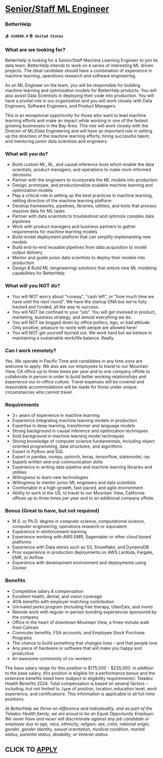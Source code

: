 # [Senior/Staff ML Engineer](https://www.remotewlb.com/apply/senior-staff-ml-engineer)  
### BetterHelp  
#### `💰 410000.0` `🌎 United States`  

### What are we looking for?

BetterHelp is looking for a Senior/Staff Machine Learning Engineer to join its data team. BetterHelp intends to work on a series of interesting ML driven projects. The ideal candidate should have a combination of experience in machine learning, operations research and software engineering.

As an ML Engineer on the team, you will be responsible for building machine learning and optimization models for BetterHelp products. You will also assist Data Scientists in deploying their code into production. You will have a pivotal role in our organization and you will work closely with Data Engineers, Software Engineers, and Product Managers.

This is an exceptional opportunity for those who want to lead machine learning efforts and make an impact while working in one of the fastest growing businesses in the Bay Area. This role will work closely with the Director of ML/Data Engineering and will have an important role in setting up the direction of the machine learning efforts, hiring successful talent, and mentoring junior data scientists and engineers.

### What will you do?

  * Build custom ML, RL, and causal inference tools which enable the data scientists, product managers, and operations to make more informed decisions
  * Partner with the engineers to incorporate the ML models into production
  * Design, prototype, and productionalize scalable machine learning and optimization models
  * Play a critical role in setting up the best practices in machine learning, setting direction of the machine learning platform
  * Develop frameworks, pipelines, libraries, utilities, and tools that process massive data for ML tasks
  * Partner with data scientists to troubleshoot and optimize complex data pipelines
  * Work with product managers and business partners to gather requirements for machine learning models
  * Build model deployment platform that can simplify implementing new models
  * Build end-to-end reusable pipelines from data acquisition to model output delivery
  * Mentor and guide junior data scientists to deploy their models into production
  * Design & Build ML (engineering) solutions that unlock new ML modeling capabilities for BetterHelp

### What will you NOT do?

  * You will NOT worry about "runway", "cash left", or "how much time we have until the next round". We have the startup DNA but we're fully backed and funded, all the way to success.
  * You will NOT be confined to your "job". You will get involved in product, marketing, business strategy, and almost everything we do.
  * You will NOT be bogged down by office politics, ego, or bad attitude. Only positive, pleasure-to-work-with people are allowed here!
  * You will NOT get yourself burned out. We work hard but we believe in maintaining a sustainable work/life balance. Really.

### Can I work remotely?

Yes. We operate in Pacific Time and candidates in any time zone are welcome to apply. We also ask our employees to travel to our Mountain View, CA office up to three times per year and to one company offsite to collaborate in person in order to build better working relationships and experience our in-office culture. Travel expenses will be covered and reasonable accommodations will be made for those under unique circumstances who cannot travel.

### Requirements

  * 3+ years of experience in machine learning
  * Experience integrating machine learning models in production
  * Expertise in deep learning, transformer and language models
  * Strong background in causal inference and optimization techniques
  * Sold background in machine learning model techniques
  * Strong knowledge of computer science fundamentals, including object oriented programming, data structures, and algorithms
  * Expert in Python and SQL
  * Expert in pandas, numpy, pytorch, keras, tensorflow, statsmodel, ray
  * Superb written and oral communication skills
  * Experience in writing data pipeline and machine learning libraries and utilities
  * Willingness to learn new technologies
  * Willingness to mentor junior ML engineers and data scientists
  * Comfortable in a high-growth, fast-paced, and agile environment
  * Ability to work in the US, to travel to our Mountain View, California offices up to three times per year and to an additional company offsite.

### Bonus (Great to have, but not required)

  * M.S. or Ph.D. degree in computer science, computational science, computer engineering, operations research or equivalent
  * Experience in reinforcement learning
  * Experience working with AWS EMR, Sagemaker or other cloud based platforms
  * Experience with Data stores such as S3, Snowflake, and DynamoDB
  * Prior experience in production deployments on AWS Lambda, Fargate, EMR, or Airflow
  * Experience with development environment and deployments using Docker

### Benefits

  * Competitive salary & compensation
  * Excellent health, dental, and vision coverage
  * 401k benefits with employer matching contribution
  * Unrivaled perks program (including free therapy, UberEats, and more)
  * Remote work with regular in-person bonding experiences sponsored by the company
  * Office in the heart of downtown Mountain View, a three-minute walk from Caltrain
  * Commuter benefits, FSA accounts, and Employee Stock Purchase Programs
  * The chance to build something that changes lives – and that people love
  * Any piece of hardware or software that will make you happy and productive
  * An awesome community of co-workers

The base salary range for this position is $175,000 - $235,000. In addition to the base salary, this position is eligible for a performance bonus and the extensive benefits listed here (subject to eligibility requirements): Teladoc Health Benefits 2024. Total compensation is based on several factors – including, but not limited to, type of position, location, education level, work experience, and certifications. This information is applicable to all full-time positions.

 _At BetterHelp we thrive on difference and individuality, and as part of the Teladoc Health family, we are proud to be an Equal Opportunity Employer. We never have and never will discriminate against any job candidate or employee due to age, race, ethnicity, religion, sex, color, national origin, gender, gender identity, sexual orientation, medical condition, marital status, parental status, disability, or Veteran status._

  
## CLICK TO [APPLY](https://www.remotewlb.com/apply/senior-staff-ml-engineer)

